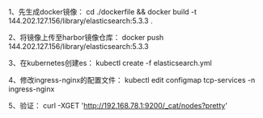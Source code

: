 1、先生成docker镜像：
cd ./dockerfile  && docker build -t 144.202.127.156/library/elasticsearch:5.3.3 .

2、将镜像上传至harbor镜像仓库：
docker push 144.202.127.156/library/elasticsearch:5.3.3

3、在kubernetes创建es：
kubectl create -f elasticsearch.yml

4、修改ingress-nginx的配置文件：
  kubectl edit configmap tcp-services -n ingress-nginx

5、验证：
curl -XGET 'http://192.168.78.1:9200/_cat/nodes?pretty'